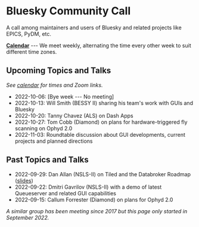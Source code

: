 # Bluesky Community Call

A call among maintainers and users of Bluesky and related projects like EPICS, PyDM, etc.

[**Calendar**](https://calendar.google.com/calendar/u/0/embed?src=7aolj23t540871bsu27ikei5i8@group.calendar.google.com&ctz=America/New_York) --- We meet
weekly, alternating the time every other week to suit different time zones.

## Upcoming Topics and Talks

_See [calendar](https://tinyurl.com/BlueskyCommunityCallCalendar) for times and Zoom links._

* 2022-10-06: [Bye week --- No meeting]
* 2022-10-13: Will Smith (BESSY II) sharing his team's work with GUIs and Bluesky
* 2022-10-20: Tanny Chavez (ALS) on Dash Apps
* 2022-10-27: Tom Cobb (Diamond) on plans for hardware-triggered fly scanning on Ophyd 2.0
* 2022-11-03: Roundtable discussion about GUI developments, current projects and planned directions

## Past Topics and Talks

* 2022-09-29: Dan Allan (NSLS-II) on Tiled and the Databroker Roadmap ([slides](https://brookhavenlab-my.sharepoint.com/:p:/g/personal/dallan_bnl_gov/EcjwRM7ROvhAvsPYZM_rYewBEjWpGF4q-OZ34-kjyZwkow?e=EtoxKX))
* 2022-09-22: Dmitri Gavrilov (NSLS-II) with a demo of latest Queueserver and related GUI capabilities
* 2022-09-15: Callum Forrester (Diamond) on plans for Ophyd 2.0

_A similar group has been meeting since 2017 but this page only started in September 2022._

